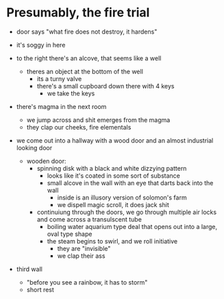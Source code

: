 # Presumably, the fire trial
- door says "what fire does not destroy, it hardens"
- it's soggy in here
- to the right there's an alcove, that seems like a well
    - theres an object at the bottom of the well
        - its a turny valve
        - there's a small cupboard down there with 4 keys
            - we take the keys
- there's magma in the next room
    - we jump across and shit emerges from the magma
    - they clap our cheeks, fire elementals

- we come out into a hallway with a wood door and an almost industrial looking door
    - wooden door:
        - spinning disk with a black and white dizzying pattern
            - looks like it's coated in some sort of substance
            - small alcove in the wall with an eye that darts back into the wall
                - inside is an illusory version of solomon's farm
                - we dispell magic scroll, it does jack shit
        - continuiung through the doors, we go through multiple air locks and come across a transulscent tube
            - boiling water aquarium type deal that opens out into a large, oval type shape
            - the steam begins to swirl, and we roll initiative
                - they are "invisible"
                - we clap their ass
- third wall
    - "before you see a rainbow, it has to storm"
    - short rest




